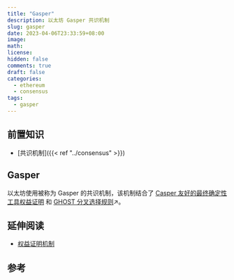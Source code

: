```yaml
---
title: "Gasper"
description: 以太坊 Gasper 共识机制
slug: gasper
date: 2023-04-06T23:33:59+08:00
image:
math:
license:
hidden: false
comments: true
draft: false
categories:
  - ethereum
  - consensus
tags:
  - gasper
---
```


## 前置知识

- [共识机制]({{< ref "../consensus" >}})

## Gasper

以太坊使用被称为 Gasper 的共识机制，该机制结合了 [Casper 友好的最终确定性工具权益证明](https://arxiv.org/abs/1710.09437) 和 [GHOST 分叉选择规则](https://arxiv.org/abs/2003.03052)↗。

## 延伸阅读

- [权益证明机制](https://ethereum.org/zh/developers/docs/consensus-mechanisms/pos/)

## 参考
